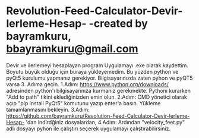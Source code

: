 # Revolution-Feed-Calculator-Devir-lerleme-Hesap- -created by bayramkuru, bbayramkuru@gmail.com
Devir ve ilerlemeyi hesaplayan program
Uygulamayı .exe olarak kaydettim. Boyutu büyük olduğu için buraya yükleyemedim.
Bu yüzden python ve pyQt5 kurulumu yapmanız gerekiyor.
Bilgisayarınızda zaten pyhon ve pyQT5 varsa 3. Adıma geçin.
1.Adım: https://www.python.org/downloads/ adresinden python'ı bilgisayarınıza kurmanız gerekmekte. Pythonı kurarken "Add to path" tikini eklediğinizden emin olun.
2.Adım: CMD yönetici olarak açıp "pip install PyQt5" komutunu yazıp enter'a basın. Yükleme tamamlanmasını bekleyin.
3.Adım: https://github.com/bayramkuru/Revolution-Feed-Calculator-Devir-lerleme-Hesap- 'dan indirdğiniz dosyalardan,
4.Adım: Ardından "velocity_feet.py" adlı dosyayı pyhon ile çalıştırı seçerek uygulamayı çalıştırabilirsiniz.
